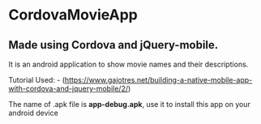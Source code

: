 # CordovaMovieApp

## Made using Cordova and jQuery-mobile.

It is an android application to show movie names and their descriptions.

Tutorial Used: - (https://www.gajotres.net/building-a-native-mobile-app-with-cordova-and-jquery-mobile/2/)

The name of .apk file is **app-debug.apk**, use it to install this app on your android device
